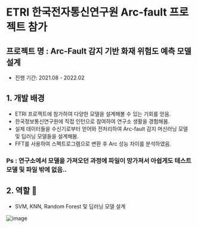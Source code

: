 # ETRI 한국전자통신연구원 Arc-fault 프로젝트 참가

## 프로젝트 명 : Arc-Fault 감지 기반 화재 위험도 예측 모델 설계
- 진행 기간: 2021.08 - 2022.02

## 1. 개발 배경
- ETRI 프로젝트에 참가하여 다양한 모델을 설계해볼 수 있는 기회를 얻음.
- 한국정보통신연구원에 직접 인턴으로 참여하여 연구소 생활을 경험해봄.
- 실제 데이터들을 수신기로부터 얻어와 전처리하여 Arc-fault 감지 머신러닝 모델 및 딥러닝 모델들을 설계해봄.
- FFT를 사용하여 스펙트로그램으로 변환 후 Arc 성능 차이를 분석하였음.

### Ps : 연구소에서 모델을 가져오던 과정에 파일이 망가져서 아쉽게도 테스트 모델 및 파일 밖에 없음..

## 2. 역할 :two_men_holding_hands:
- SVM, KNN, Random Forest 및 딥러닝 모델 설계

![image](https://user-images.githubusercontent.com/63221959/159171047-ce1d466e-73be-47f8-b436-3ea9f37c2f02.png)

